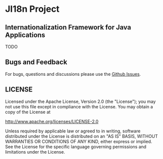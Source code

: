 # JI18n Project

## Internationalization Framework for Java Applications

TODO
    
## Bugs and Feedback

For bugs, questions and discussions please use the [Github Issues](https://github.com/swiftj/nifi-processors/issues).

## LICENSE

Licensed under the Apache License, Version 2.0 (the "License");
you may not use this file except in compliance with the License.
You may obtain a copy of the License at

<http://www.apache.org/licenses/LICENSE-2.0>

Unless required by applicable law or agreed to in writing, software
distributed under the License is distributed on an "AS IS" BASIS,
WITHOUT WARRANTIES OR CONDITIONS OF ANY KIND, either express or implied.
See the License for the specific language governing permissions and
limitations under the License.